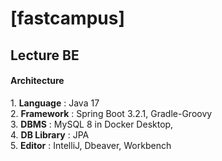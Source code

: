 # [fastcampus]
<h2>Lecture BE</h2>
<h4>Architecture</h4>
1. <strong>Language</strong> : Java 17<br>
2. <strong>Framework</strong> : Spring Boot 3.2.1, Gradle-Groovy<br>
3. <strong>DBMS</strong> : MySQL 8 in Docker Desktop,<br>
4. <strong>DB Library</strong> : JPA<br>
5. <strong>Editor</strong> : IntelliJ, Dbeaver, Workbench<br>


